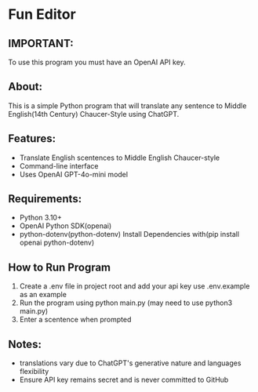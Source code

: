 # Fun Editor

## IMPORTANT:
To use this program you must have an OpenAI API key.

## About:
This is a simple Python program that will translate any sentence to Middle English(14th Century) Chaucer-Style using ChatGPT.

## Features:
 * Translate English scentences to Middle English Chaucer-style
 * Command-line interface
 * Uses OpenAI GPT-4o-mini model

## Requirements:
 * Python 3.10+
 * OpenAI Python SDK(openai)
 * python-dotenv(python-dotenv)
   Install Dependencies with(pip install openai python-dotenv)

## How to Run Program
 1. Create a .env file in project root and add your api key use .env.example as an example
 2. Run the program using python main.py (may need to use python3 main.py)
 3. Enter a scentence when prompted

## Notes:
 * translations vary due to ChatGPT's generative nature and languages flexibility
 * Ensure API key remains secret and is never committed to GitHub
